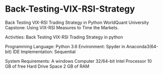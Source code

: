 # Back-Testing-VIX-RSI-Strategy
Back Testing VIX-RSI Trading Strategy in Python
WorldQuant University Capstone: Using VIX-RSI Measures to Time the Markets.

Activities: Back Testing VIX-RSI Trading Strategy in python

Programming Language: Python 3.6
Environment: Spyder in Anaconda3(64-bit) IDE
Implementation: Sequential

System Requirements:
                   A windows Computer
		   32/64-bit Intel Processor
                   10 GB of free Hard Drive Space
                   2 GB of RAM
